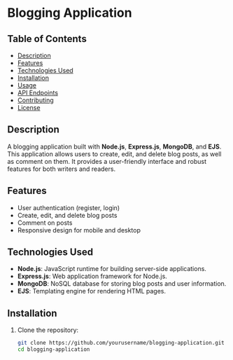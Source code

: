 # Blogging Application


## Table of Contents
- [Description](#description)
- [Features](#features)
- [Technologies Used](#technologies-used)
- [Installation](#installation)
- [Usage](#usage)
- [API Endpoints](#api-endpoints)
- [Contributing](#contributing)
- [License](#license)

## Description
A blogging application built with **Node.js**, **Express.js**, **MongoDB**, and **EJS**. This application allows users to create, edit, and delete blog posts, as well as comment on them. It provides a user-friendly interface and robust features for both writers and readers.

## Features
- User authentication (register, login)
- Create, edit, and delete blog posts
- Comment on posts
- Responsive design for mobile and desktop

## Technologies Used
- **Node.js**: JavaScript runtime for building server-side applications.
- **Express.js**: Web application framework for Node.js.
- **MongoDB**: NoSQL database for storing blog posts and user information.
- **EJS**: Templating engine for rendering HTML pages.

## Installation
1. Clone the repository:
   ```bash
   git clone https://github.com/yourusername/blogging-application.git
   cd blogging-application
